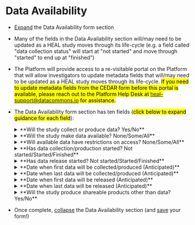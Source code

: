 # Data Availability
* [Expand](expand-or-collapse-cedar-form-section.md) the Data Availability form section
* Many of the fields in the Data Availability section will/may need to be updated as a HEAL study moves through its life-cycle (e.g. a field called "data collection status" will start at "not started" and move through "started" to end up at "finished")
* The Platform will provide access to a re-visitable portal on the Platform that will allow investigators to update metadata fields that will/may need to be updated as a HEAL study moves through its life-cycle. <mark>If you need to update metadata fields from the CEDAR form before this portal is available, please reach out to the Platform Help Desk at heal-support@datacommons.io for assistance.</mark> 
* The Data Availability form section has ten fields (<mark>click below to expand guidance for each field</mark>):
    
    <details><summary>**Will the study collect or produce data? Yes/No**</summary><blockquote>
    <details><summary>**How to answer**</summary><blockquote>
        Not all HEAL studies will collect or produce data. For example, some studies will do the ‘pre-work’ of developing methods and protocols for later use by future studies that will implement and collect data using that developed protocol. If your study will NOT collect or produce **data**, but will produce shareable products other than data (e.g. protocols, slide decks, etc.) please answer “No” to this question and “Yes” to a later question in this section that asks if your study will produce shareable products other than data. 
    </blockquote></details>
    <details><summary>**How this field will be used**</summary><blockquote>
        This field will allow Platform users that are specifically looking for study data that may be useful for their purposes to filter down to studies that will collect or produce data, and filter out those studies that will not collect or produce data. <mark>This field may also be used by the Platform to flag studies for outreach to HEAL investigators based on their answers to provide data sharing support and extend data collaboration invitations.</mark> 
    </blockquote></details>    
    </blockquote></details>
    
    
    <details><summary>**Will the study make data available? None/Some/All**</summary>

    * **How to answer:** <mark>This field ONLY APPLIES if you answered “Yes” to “Will the study collect or produce data?”</mark> If your study does not plan to make any of the data you collect or produce available in a HEAL approved data repository, select “None” (while most HEAL studies are obligated by the terms of their award to share data, this may apply to select HEAL studies – e.g. SBIR grants). If your study plans to make some data available, but not all (e.g. only data needed to reproduce publications, only processed data files, only extensively de-identified data, excluding certain data sets or sources used in your study such as administrative data when the DSA under which you obtained them does not allow sharing, etc.), select “Some”. If your study plans to make all data available to the greatest extent possible (e.g. sharing very close to raw clinical trial data in a data repository with strong access control mechanisms and subject to very strong access controls, including some features data that may be very useful for specific analysis but also pose a real risk of re-identification, such as highly granular geographic information, detailed diagnostic and care provision or utilization patterns, and/or clinician notes), select “All”.  
    * **How this field will be used:** This field will allow Platform users that are specifically looking for study data that may be useful for their purposes to filter down to studies that will share some or all of the data they collect or produce, and filter out those studies that will not share data. Some users, especially those who may be interested specifically in data features that represent substantial risk of re-identification in a dataset (e.g. high geographic granularity), may specifically want to filter down to studies that plan to share “All” data in order to filter out studies that will only share extensively de-identified data. <mark>This field may also be used by the Platform to flag studies for outreach to HEAL investigators based on their answers to provide data sharing support and extend data collaboration invitations.</mark> 
    
    </details>

    <details><summary>**Will available data have restrictions on access? None/Some/All**</summary>

    * **How to answer:**<mark>This field ONLY APPLIES if you answered “Yes” to “Will the study collect or produce data?” and you answered “Some” or “All” to “Will the study make data available?”</mark> If your study plans for all the data that it makes available in a data repository to be open access or very minimally restricted (i.e. available following signing of a minimal DUA that does not require any manual intervention or approval), then select “None”. If your study plans for some of the data that it makes available in a data repository to be open access or very minimally restricted (i.e. available following signing of a minimal DUA that does not require any manual intervention or approval), while some of the data that it makes available will be available only following a request and approval process that does require substantial manual intervention (e.g. submission of a project proposal and IRB approval by the requestor; review by a Data Access Committee on the repository end; etc.), then select “Some”. An example of a study that may choose this option is a clinical trial that will share both 1) an extensively de-identified dataset that is open access/minimal access controls, AND 2) a less de-identified dataset that includes features that add value for many analysis questions, but also present substantial risk for re-identification, that is shared via the repository under strict access controls. If your study plans for all of the data that it makes available in a data repository to be available only following a request and approval process that does require substantial manual intervention (e.g. submission of a project proposal and IRB approval by the requestor; review by a Data Access Committee on the repository end; etc.), then select “All”. An example of a study that may choose this option is a clinical trial that will ONLY share a less de-identified dataset that includes features that add value for many analysis questions, but also present substantial risk for re-identification, that is shared via the repository under strict access controls, and WILL NOT share a version of the data that is extensively de-identified as open access/minimal access controls. 

    * **How this field will be used:** This field will allow Platform users that are specifically looking for study data that may be useful for their purposes AND very easy to quickly access (e.g. because they want to execute a project quickly, perhaps prior to a newspaper article or proposal deadline) to filter down to studies that will share some or all of the data they collect or produce as open access/minimal access controls. <mark>This field may also be used by the Platform to flag studies for outreach to HEAL investigators based on their answers to provide data sharing support and extend data collaboration invitations.</mark> 
    
    </details>

    <details><summary>**Has data collection/production started? Not started/Started/Finished**</summary>

    * **How to answer:** <mark>This field ONLY APPLIES if you answered “Yes” to “Will the study collect or produce data?”</mark> If your study has not started collecting data at all, select “Not started”. If your study has multiple parts/aims, select this option if NO part/aim of your study has started collecting data. If your study has started collecting data but is not finished, select “Started”. If your study has multiple parts/aims, select this option if any part/aim of your study has started collecting data. If your study has finished collecting data, select “Finished”. If your study has multiple parts/aims, select this option if ALL parts/aims of your study have finished collecting data. This field will need to be updated as a HEAL study moves through its life-cycle - see [here for information on how to update.](update-cedar-form-metadata.md) 
    * **How this field will be used:** This field will allow Platform users that are specifically looking for study data that may be useful for their purposes to filter down to studies that are at different stages of data collection. Filtering to studies that are at later stages of data collection (e.g. “Started” or “Finished”) will allow Platform users to find studies that are closer to having data available for request by Platform users. This field will also allow Platform users that may not be interested in obtaining study data, but are interested solely in the findings/results of the study, to filter down to studies where it’s likely that a study publication with findings/results can be expected soon. <mark>This field may also be used by the Platform to flag studies for outreach to HEAL investigators based on their answers to provide data sharing support and extend data collaboration invitations AND by the NIH HEAL office to track HEAL data collection progress.</mark> 
    
    </details>
    
    <details><summary>**Has data release started? Not started/Started/Finished**</summary>
    
    * **How to answer:** <mark>This field ONLY APPLIES if you answered “Yes” to “Will the study collect or produce data?” AND you answered “Some” or “All” to “Will the study make data available?”</mark> If your study has not started making study data available via the data repository chosen for long-term data sharing purposes by the study, select “Not started”. If your study has multiple parts/aims, select this option if NO part/aim of your study has started making study data available via a data repository. If your study has started making study data available via the data repository chosen for long-term data sharing purposes by the study but is not finished (i.e. will share more data at a later date), select “Started”. If your study has multiple parts/aims, select this option if any part/aim of your study has started making study data available via a data repository. If your study has finished making study data available via the data repository chosen for long-term data sharing purposes by the study (i.e. there is not a plan to share any more data at a later date), select “Finished”. If your study has multiple parts/aims, select this option if all parts/aims of your study have finished making study data available via a data repository. This field will need to be updated as a HEAL study moves through its life-cycle - see [here for information on how to update.](update-cedar-form-metadata.md) 
    * **How this field will be used:** This field will allow Platform users that are specifically looking for study data that may be useful for their purposes to filter down to studies that are at different stages of data release. Filtering to studies that are at later stages of data release (e.g. “Started” or “Finished”) will allow Platform users to find studies that already have data available for request by Platform users, and are closer to having all study data available for request by Platform users.  This field will also allow Platform users that may not be interested in obtaining study data, but are interested solely in the findings/results of the study, to filter down to studies where it’s likely that a study publication with findings/results can be expected soon, if not already available. <mark>This field may also be used by the Platform to flag studies for outreach to HEAL investigators based on their answers to provide data sharing support and extend data collaboration invitations AND by the NIH HEAL office to track HEAL data release/sharing progress.</mark> 
    
    </details>

    <details><summary>**Date when first data will be collected/produced (Anticipated)**</summary>
    
    * **How to answer:** <mark>This field ONLY APPLIES if you answered “Yes” to “Will the study collect or produce data?”</mark> Please provide the **anticipated** date when data collection will start (e.g. first study participant enrolled in a clinical trial). Please provide the date in MM/dd/yyyy format - When you click into this field, a calendar icon will appear to the right of the field; click on this icon to pop out a calendar interface for selecting your date. This field may need to be updated if conditions arise that move up or delay anticipated date - see [here for information on how to update.](update-cedar-form-metadata.md)     
    * **How this field will be used:** This data collection start date will be available for viewing by Platform users on the study details page for each study indexed on the Platform. It will allow Platform users interested in accessing data or publications/findings from a study to get a sense for study timing, and for when data or publications/findings from the study may become available. <mark>This field may also be used by the Platform to flag studies for outreach to HEAL investigators based on their answers to provide data sharing support and extend data collaboration invitations AND by the NIH HEAL office to track HEAL data release/sharing progress.</mark>

    </details>

    <details><summary>**Date when last data will be collected/produced (Anticipated)**</summary>

    * **How to answer:** <mark>This field ONLY APPLIES if you answered “Yes” to “Will the study collect or produce data?”</mark> Please provide the **anticipated** date when data collection will be completed (e.g. last measurement on last study participant enrolled in a clinical trial). Please provide the date in MM/dd/yyyy format - When you click into this field, a calendar icon will appear to the right of the field; click on this icon to pop out a calendar interface for selecting your date. This field may need to be updated if conditions arise that move up or delay anticipated date - see [here for information on how to update.](update-cedar-form-metadata.md)     
    * **How this field will be used:** This data collection finish date will be available for viewing by Platform users on the study details page for each study indexed on the Platform. It will allow Platform users interested in accessing data or publications/findings from a study to get a sense for study timing, and for when data or publications/findings from the study may become available. <mark>This field may also be used by the Platform to flag studies for outreach to HEAL investigators based on their answers to provide data sharing support and extend data collaboration invitations AND by the NIH HEAL office to track HEAL data release/sharing progress.</mark>

    </details>

    <details><summary>**Date when first data will be released (Anticipated)**</summary>
    
    * **How to answer:** <mark>This field ONLY APPLIES if you answered “Yes” to “Will the study collect or produce data?” AND you answered “Some” or “All” to “Will the study make data available?”</mark> Please provide the **anticipated** date when data release will start (e.g. first dataset with accompanying metadata deposited in data repository). Please provide the date in MM/dd/yyyy format - When you click into this field, a calendar icon will appear to the right of the field; click on this icon to pop out a calendar interface for selecting your date. This field may need to be updated if conditions arise that move up or delay anticipated date - see [here for information on how to update.](update-cedar-form-metadata.md)     
    * **How this field will be used:** This data release start date will be available for viewing by Platform users on the study details page for each study indexed on the Platform. It will allow Platform users interested in accessing data or publications/findings from a study to get a sense for study timing, and for when data or publications/findings from the study may become available. <mark>This field may also be used by the Platform to flag studies for outreach to HEAL investigators based on their answers to provide data sharing support and extend data collaboration invitations AND by the NIH HEAL office to track HEAL data release/sharing progress.</mark>
    
    </details>

    <details><summary>**Date when last data will be released (Anticipated)**</summary>

    * **How to answer:** <mark>This field ONLY APPLIES if you answered “Yes” to “Will the study collect or produce data?” AND you answered “Some” or “All” to “Will the study make data available?”</mark> Please provide the **anticipated** date when data release will be complete (e.g. final dataset with accompanying metadata deposited in data repository; no more data deposits anticipated). Please provide the date in MM/dd/yyyy format - When you click into this field, a calendar icon will appear to the right of the field; click on this icon to pop out a calendar interface for selecting your date. This field may need to be updated if conditions arise that move up or delay anticipated date - see [here for information on how to update.](update-cedar-form-metadata.md)     
    * **How this field will be used:** This data release finish date will be available for viewing by Platform users on the study details page for each study indexed on the Platform. It will allow Platform users interested in accessing data or publications/findings from a study to get a sense for study timing, and for when data or publications/findings from the study may become available. <mark>This field may also be used by the Platform to flag studies for outreach to HEAL investigators based on their answers to provide data sharing support and extend data collaboration invitations AND by the NIH HEAL office to track HEAL data release/sharing progress.</mark>

    </details>

    <details><summary>**Will the study produce shareable products other than data? Yes/No**</summary>

    * **How to answer:** Regardless of whether your study will or will not collect or produce **data**, if your study will produce shareable products other than data (e.g. protocols, slide decks, data dictionaries etc.) please answer “Yes” to this question. 
    * **How this field will be used:** While the majority of HEAL studies produce data, and are required to share that data in some format, there are some studies that do the 'pre-work' for studies relevant to HEAL (e.g. protocol development) that do not collect data, and there are some studies (i.e. small business grant studies) that are not obligated to share data. This field will allow Platform users that are specifically 1) looking for non-data materials such as protocols developed by 'pre-work' HEAL-funded studies, and/or 2) interested in learning as much about studies that will not share data (sucy as small business grant studies) as possible, perhaps to explore the possibility of contacting the study leads to develop a collaborative relationship. <mark>This field may also be used by the Platform to flag studies for outreach to HEAL investigators based on their answers to provide support for sharing non-data study products.</mark>

    </details>

* Once complete, [collapse](expand-or-collapse-cedar-form-section.md) the Data Availability section (and [save](save-cedar-form.md) your form!)
    

        